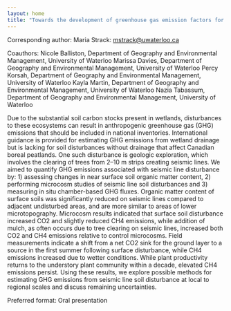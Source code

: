 ```yaml
---
layout: home
title: "Towards the development of greenhouse gas emission factors for soil disturbance in boreal peatlands"
---
```



Corresponding author: Maria Strack: mstrack@uwaterloo.ca

Coauthors: Nicole Balliston, Department of Geography and Environmental Management, University of Waterloo
 Marissa Davies, Department of Geography and Environmental Management, University of Waterloo
 Percy Korsah, Department of Geography and Environmental Management, University of Waterloo
 Kayla Martin, Department of Geography and Environmental Management, University of Waterloo
 Nazia Tabassum, Department of Geography and Environmental Management, University of Waterloo 

Due to the substantial soil carbon stocks present in wetlands, disturbances to these ecosystems can result in anthropogenic greenhouse gas (GHG) emissions that should be included in national inventories. International guidance is provided for estimating GHG emissions from wetland drainage but is lacking for soil disturbances without drainage that affect Canadian boreal peatlands. One such disturbance is geologic exploration, which involves the clearing of trees from 2–10 m strips creating seismic lines. We aimed to quantify GHG emissions associated with seismic line disturbance by: 1) assessing changes in near surface soil organic matter content, 2) performing microcosm studies of seismic line soil disturbances and 3) measuring in situ chamber-based GHG fluxes. Organic matter content of surface soils was significantly reduced on seismic lines compared to adjacent undisturbed areas, and are more similar to areas of lower microtopography. Microcosm results indicated that surface soil disturbance increased CO2 and slightly reduced CH4 emissions, while addition of mulch, as often occurs due to tree clearing on seismic lines, increased both CO2 and CH4 emissions relative to control microcosms. Field measurements indicate a shift from a net CO2 sink for the ground layer to a source in the first summer following surface disturbance, while CH4 emissions increased due to wetter conditions. While plant productivity returns to the understory plant community within a decade, elevated CH4 emissions persist. Using these results, we explore possible methods for estimating GHG emissions from seismic line soil disturbance at local to regional scales and discuss remaining uncertainties.

Preferred format: Oral presentation
